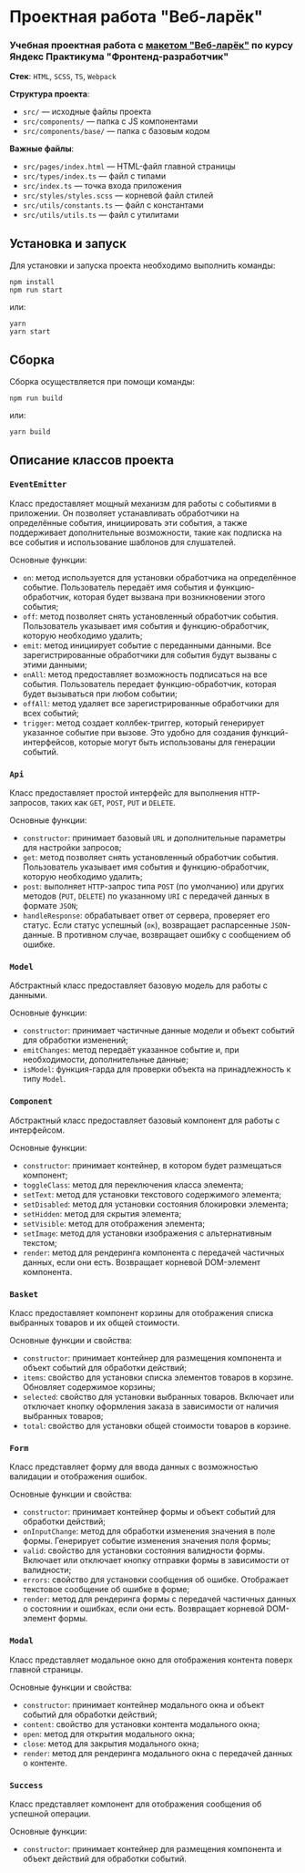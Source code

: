 # Проектная работа "Веб-ларёк"

### Учебная проектная работа с [макетом "Веб-ларёк"](https://www.figma.com/file/50YEgxY8IYDYj7UQu7yChb/Веб-ларёк?type=design&node-id=0-1&mode=design&t=tQ9xTmGuVtBDpWT6-0) по курсу Яндекс Практикума "Фронтенд-разработчик"

**Стек**: `HTML`, `SCSS`, `TS`, `Webpack`

**Структура проекта**:

- `src/` — исходные файлы проекта
- `src/components/` — папка с JS компонентами
- `src/components/base/` — папка с базовым кодом

**Важные файлы**:

- `src/pages/index.html` — HTML-файл главной страницы
- `src/types/index.ts` — файл с типами
- `src/index.ts` — точка входа приложения
- `src/styles/styles.scss` — корневой файл стилей
- `src/utils/constants.ts` — файл с константами
- `src/utils/utils.ts` — файл с утилитами

## Установка и запуск

Для установки и запуска проекта необходимо выполнить команды:

```
npm install
npm run start
```

или:

```
yarn
yarn start
```

## Сборка

Сборка осуществляется при помощи команды:

```
npm run build
```

или:

```
yarn build
```

## Описание классов проекта

### `EventEmitter`

Класс предоставляет мощный механизм для работы с событиями в приложении. Он позволяет устанавливать обработчики на определённые события, инициировать эти события, а также поддерживает дополнительные возможности, такие как подписка на все события и использование шаблонов для слушателей.

Основные функции:

- `on`: метод используется для установки обработчика на определённое событие. Пользователь передаёт имя события и функцию-обработчик, которая будет вызвана при возникновении этого события;
- `off`: метод позволяет снять установленный обработчик события. Пользователь указывает имя события и функцию-обработчик, которую необходимо удалить;
- `emit`: метод инициирует событие с переданными данными. Все зарегистрированные обработчики для события будут вызваны с этими данными;
- `onAll`: метод предоставляет возможность подписаться на все события. Пользователь передает функцию-обработчик, которая будет вызываться при любом событии;
- `offAll`: метод удаляет все зарегистрированные обработчики для всех событий;
- `trigger`: метод создает коллбек-триггер, который генерирует указанное событие при вызове. Это удобно для создания функций-интерфейсов, которые могут быть использованы для генерации событий.

### `Api`

Класс предоставляет простой интерфейс для выполнения `HTTP`-запросов, таких как `GET`, `POST`, `PUT` и `DELETE`.

Основные функции:

- `constructor`: принимает базовый `URL` и дополнительные параметры для настройки запросов;
- `get`: метод позволяет снять установленный обработчик события. Пользователь указывает имя события и функцию-обработчик, которую необходимо удалить;
- `post`: выполняет `HTTP`-запрос типа `POST` (по умолчанию) или других методов (`PUT`, `DELETE`) по указанному `URI` с передачей данных в формате `JSON`;
- `handleResponse`: обрабатывает ответ от сервера, проверяет его статус. Если статус успешный (`ок`), возвращает распарсенные `JSON`-данные. В противном случае, возвращает ошибку с сообщением об ошибке.

### `Model`

Абстрактный класс предоставляет базовую модель для работы с данными.

Основные функции:

- `constructor`: принимает частичные данные модели и объект событий для обработки изменений;
- `emitChanges`: метод передаёт указанное событие и, при необходимости, дополнительные данные;
- `isModel`: функция-гарда для проверки объекта на принадлежность к типу `Model`.

### `Component`

Абстрактный класс предоставляет базовый компонент для работы с интерфейсом.

Основные функции:

- `constructor`: принимает контейнер, в котором будет размещаться компонент;
- `toggleClass`: метод для переключения класса элемента;
- `setText`: метод для установки текстового содержимого элемента;
- `setDisabled`: метод для установки состояния блокировки элемента;
- `setHidden`: метод для скрытия элемента;
- `setVisible`: метод для отображения элемента;
- `setImage`: метод для установки изображения с альтернативным текстом;
- `render`: метод для рендеринга компонента с передачей частичных данных, если они есть. Возвращает корневой DOM-элемент компонента.

### `Basket`

Класс предоставляет компонент корзины для отображения списка выбранных товаров и их общей стоимости.

Основные функции и свойства:

- `constructor`: принимает контейнер для размещения компонента и объект событий для обработки действий;
- `items`: свойство для установки списка элементов товаров в корзине. Обновляет содержимое корзины;
- `selected`: свойство для установки выбранных товаров. Включает или отключает кнопку оформления заказа в зависимости от наличия выбранных товаров;
- `total`: свойство для установки общей стоимости товаров в корзине.

### `Form`

Класс представляет форму для ввода данных с возможностью валидации и отображения ошибок.

Основные функции и свойства:

- `constructor`: принимает контейнер формы и объект событий для обработки действий;
- `onInputChange`: метод для обработки изменения значения в поле формы. Генерирует событие изменения значения поля формы;
- `valid`: свойство для установки состояния валидности формы. Включает или отключает кнопку отправки формы в зависимости от валидности;
- `errors`: свойство для установки сообщения об ошибке. Отображает текстовое сообщение об ошибке в форме;
- `render`: метод для рендеринга формы с передачей частичных данных о состоянии и ошибках, если они есть. Возвращает корневой DOM-элемент формы.

### `Modal`

Класс представляет модальное окно для отображения контента поверх главной страницы.

Основные функции и свойства:

- `constructor`: принимает контейнер модального окна и объект событий для обработки действий;
- `content`: свойство для установки контента модального окна;
- `open`: метод для открытия модального окна;
- `close`: метод для закрытия модального окна;
- `render`: метод для рендеринга модального окна с передачей данных о контенте.

### `Success`

Класс представляет компонент для отображения сообщения об успешной операции.

Основные функции:

- `constructor`: принимает контейнер для размещения компонента и объект действий для обработки событий.
